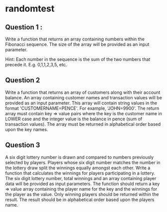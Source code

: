 # randomtest

## Question 1 : 
Write a function that returns an array containing numbers within the Fibonacci sequence. 
The size of the array will be provided as an input parameter.

Hint: Each number in the sequence is the sum of the two numbers that precede it. E.g. 0,1,1,2,3,5, etc.

## Question 2 

Write a function that returns an array of customers along with their account balance.
An array containing customer names and transaction values will be provided as an input parameter. 
This array will contain string values in the format 'CUSTOMERNAME=PENCE'. For example, 'JOHN=9900'.
The return array must contain key => value pairs where the key is the customer name in LOWER case and the integer value is the balance in pence (sum of transaction values).
The array must be returned in alphabetical order based upon the key names.

## Question 3 

A six digit lottery number is drawn and compared to numbers previously selected by players. 
Players whose six digit number matches the number in the lottery draw split the winnings equally amongst each other.
Write a function that calculates the winnings for players participating in a lottery.
The six digit lottery number, total winnings and an array containing player data will be provided as input parameters.
The function should return a key => value array containing the player name for the key and the winnings for the player as the value.
Only winning players should be returned within the result.
The result should be in alphabetical order based upon the players name.
